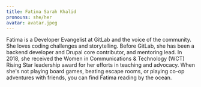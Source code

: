 ```yaml
---
title: Fatima Sarah Khalid
pronouns: she/her
avatar: avatar.jpeg
---
```


Fatima is a Developer Evangelist at GitLab and the voice of the community. She loves coding challenges and storytelling. Before GitLab, she has been a backend developer and Drupal core contributor, and mentoring lead. In 2018, she received the Women in Communications & Technology (WCT) Rising Star leadership award for her efforts in teaching and advocacy. When she's not playing board games, beating escape rooms, or playing co-op adventures with friends, you can find Fatima reading by the ocean.
